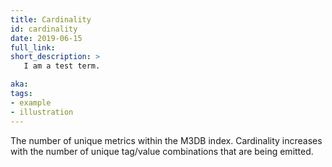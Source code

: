 ```yaml
---
title: Cardinality
id: cardinality
date: 2019-06-15
full_link: 
short_description: >
   I am a test term.

aka: 
tags:
- example
- illustration
---
```


The number of unique metrics within the M3DB index. Cardinality increases with the number of unique tag/value combinations that are being emitted.